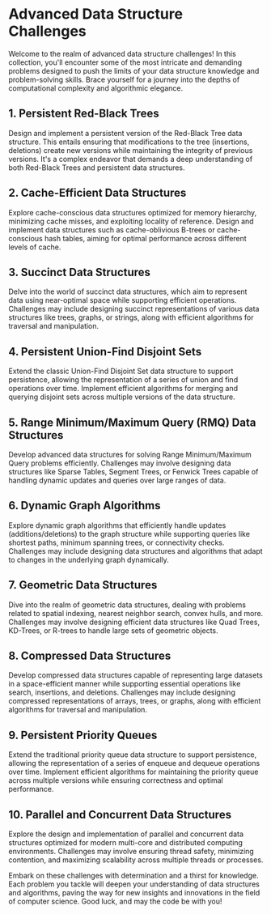 # Advanced Data Structure Challenges

Welcome to the realm of advanced data structure challenges! In this collection, you'll encounter some of the most intricate and demanding problems designed to push the limits of your data structure knowledge and problem-solving skills. Brace yourself for a journey into the depths of computational complexity and algorithmic elegance.

## 1. Persistent Red-Black Trees

Design and implement a persistent version of the Red-Black Tree data structure. This entails ensuring that modifications to the tree (insertions, deletions) create new versions while maintaining the integrity of previous versions. It's a complex endeavor that demands a deep understanding of both Red-Black Trees and persistent data structures.

## 2. Cache-Efficient Data Structures

Explore cache-conscious data structures optimized for memory hierarchy, minimizing cache misses, and exploiting locality of reference. Design and implement data structures such as cache-oblivious B-trees or cache-conscious hash tables, aiming for optimal performance across different levels of cache.

## 3. Succinct Data Structures

Delve into the world of succinct data structures, which aim to represent data using near-optimal space while supporting efficient operations. Challenges may include designing succinct representations of various data structures like trees, graphs, or strings, along with efficient algorithms for traversal and manipulation.

## 4. Persistent Union-Find Disjoint Sets

Extend the classic Union-Find Disjoint Set data structure to support persistence, allowing the representation of a series of union and find operations over time. Implement efficient algorithms for merging and querying disjoint sets across multiple versions of the data structure.

## 5. Range Minimum/Maximum Query (RMQ) Data Structures

Develop advanced data structures for solving Range Minimum/Maximum Query problems efficiently. Challenges may involve designing data structures like Sparse Tables, Segment Trees, or Fenwick Trees capable of handling dynamic updates and queries over large ranges of data.

## 6. Dynamic Graph Algorithms

Explore dynamic graph algorithms that efficiently handle updates (additions/deletions) to the graph structure while supporting queries like shortest paths, minimum spanning trees, or connectivity checks. Challenges may include designing data structures and algorithms that adapt to changes in the underlying graph dynamically.

## 7. Geometric Data Structures

Dive into the realm of geometric data structures, dealing with problems related to spatial indexing, nearest neighbor search, convex hulls, and more. Challenges may involve designing efficient data structures like Quad Trees, KD-Trees, or R-trees to handle large sets of geometric objects.

## 8. Compressed Data Structures

Develop compressed data structures capable of representing large datasets in a space-efficient manner while supporting essential operations like search, insertions, and deletions. Challenges may include designing compressed representations of arrays, trees, or graphs, along with efficient algorithms for traversal and manipulation.

## 9. Persistent Priority Queues

Extend the traditional priority queue data structure to support persistence, allowing the representation of a series of enqueue and dequeue operations over time. Implement efficient algorithms for maintaining the priority queue across multiple versions while ensuring correctness and optimal performance.

## 10. Parallel and Concurrent Data Structures

Explore the design and implementation of parallel and concurrent data structures optimized for modern multi-core and distributed computing environments. Challenges may involve ensuring thread safety, minimizing contention, and maximizing scalability across multiple threads or processes.

Embark on these challenges with determination and a thirst for knowledge. Each problem you tackle will deepen your understanding of data structures and algorithms, paving the way for new insights and innovations in the field of computer science. Good luck, and may the code be with you!